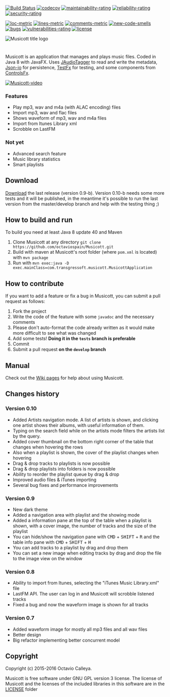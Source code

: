 [![Build Status](https://travis-ci.org/octaviospain/Musicott.svg?branch=master)](https://travis-ci.org/octaviospain/Musicott)
[![codecov](https://codecov.io/gh/octaviospain/Musicott/branch/master/graph/badge.svg)](https://codecov.io/gh/octaviospain/Musicott)
[![maintainability-rating](https://sonarqube.com/api/badges/measure?key=com.transgressoft%3Amusicott&metric=new_maintainability_rating)](https://sonarqube.com/component_measures?id=com.transgressoft%3Amusicott)
[![reliability-rating](https://sonarqube.com/api/badges/measure?key=com.transgressoft%3Amusicott&metric=new_reliability_rating)](https://sonarqube.com/component_measures?id=com.transgressoft%3Amusicott)
[![security-rating](https://sonarqube.com/api/badges/measure?key=com.transgressoft%3Amusicott&metric=new_security_rating)](https://sonarqube.com/component_measures?id=com.transgressoft%3Amusicott)

[![loc-metric](https://sonarqube.com/api/badges/measure?key=com.transgressoft%3Amusicott&metric=ncloc)](https://sonarqube.com/component_measures/domain/Size?id=com.transgressoft%3Amusicott)
[![lines-metric](https://sonarqube.com/api/badges/measure?key=com.transgressoft%3Amusicott&metric=lines)](https://sonarqube.com/component_measures/domain/Size?id=com.transgressoft%3Amusicott)
[![comments-metric](https://sonarqube.com/api/badges/measure?key=com.transgressoft%3Amusicott&metric=comment_lines_density)](https://sonarqube.com/component_measures?id=com.transgressoft%3Amusicott)
[![new-code-smells](https://sonarqube.com/api/badges/measure?key=com.transgressoft%3Amusicott&metric=code_smells)](https://sonarqube.com/component_measures?id=com.transgressoft%3Amusicott)
[![bugs](https://sonarqube.com/api/badges/measure?key=com.transgressoft%3Amusicott&metric=bugs)](https://sonarqube.com/component_measures?id=com.transgressoft%3Amusicott)
[![vulnerabilities-rating](https://sonarqube.com/api/badges/measure?key=com.transgressoft%3Amusicott&metric=vulnerabilities)](https://sonarqube.com/component_measures?id=com.transgressoft%3Amusicott)
[![license](https://img.shields.io/badge/license-GPL3v2-brightgreen.svg)](https://github.com/octaviospain/Musicott/blob/master/license/gpl.txt)


![Musicott title logo](http://imageshack.com/a/img921/1074/4WJ9yl.png)

#
Musicott is an application that manages and plays music files. Coded in Java 8 with JavaFX.
Uses [JAudioTagger](https://bitbucket.org/ijabz/jaudiotagger "jAudioTagger") to read and write the metadata,
[Json-io](https://github.com/jdereg/json-io "Json-io") for persistence,
[TestFx](https://github.com/TestFX/TestFX "TestFx") for testing, and some components from
[ControlsFx](https://bitbucket.org/controlsfx/controlsfx/ "ControlsFx").

[![Musicott-video](http://imageshack.com/a/img922/6599/x91wgY.png)](https://youtu.be/HHvfC3L8A3g)

### Features
* Play mp3, wav and m4a (with ALAC encoding) files
* Import mp3, wav and flac files
* Shows waveform of mp3, wav and m4a files
* Import from Itunes Library xml
* Scrobble on LastFM

### Not yet
* Advanced search feature
* Music library statistics
* Smart playlists

## Download
[Download](https://github.com/octaviospain/Musicott/releases "Download") the last release (version 0.9-b).
Version 0.10-b needs some more tests and it will be published, in the meantime it's possible to run the last version from the master/develop branch and help with the testing thing ;)

## How to build and run
To build you need at least Java 8 update 40 and Maven

 1. Clone Musicott at any directory `git clone https://github.com/octaviospain/Musicott.git`
 2. Build with maven at Musicott's root folder (where `pom.xml` is located)  with `mvn package`
 3. Run with `mvn exec:java -D exec.mainClass=com.transgressoft.musicott.MusicottApplication`

## How to contribute

If you want to add a feature or fix a bug in Musicott, you can submit a pull request as follows:

 1. Fork the project
 2. Write the code of the feature with some `javadoc` and the necessary comments
 3. Please don't auto-format the code already written as it would make more difficult to see what was changed
 4. Add some tests! **Doing it in the `tests` branch is preferable**
 5. Commit
 6. Submit a pull request **on the `develop` branch**

## Manual
Check out the [Wiki pages](https://github.com/octaviospain/Musicott/wiki "Wiki") for help about using Musicott.

## Changes history

### Version 0.10
* Added Artists navigation mode. A list of artists is shown, and clicking one artist shows their albums, with useful information of them.
* Typing on the search field while on the artists mode filters the artists list by the query.
* Added cover thumbnail on the bottom right corner of the table that changes when hovering the rows
* Also when a playlist is shown, the cover of the playlist changes when hovering
* Drag & drop tracks to playlists is now possible
* Drag & drop playlists into folders is now possible
* Ability to reorder the playlist queue by drag & drop
* Improved audio files & iTunes importing
* Several bug fixes and performance improvements

### Version 0.9
* New dark theme
* Added a navigation area with playlist and the showing mode
* Added a information pane at the top of the table when a playlist is shown, with a cover image,
the number of tracks and the size of the playlist
* You can hide/show the navigation pane with <kbd>CMD</kbd> + <kbd>SHIFT</kbd> + <kbd>R</kbd>
 and the table info pane with <kbd>CMD</kbd> + <kbd>SHIFT</kbd> + <kbd>H</kbd>
* You can add tracks to a playlist by drag and drop them
* You can set a new image when editing tracks by drag and drop the file to the image view on the window


### Version 0.8
* Ability to import from Itunes, selecting the "iTunes Music Library.xml" file
* LastFM API. The user can log in and Musicott will scrobble listened tracks
* Fixed a bug and now the waveform image is shown for all tracks

### Version 0.7
* Added waveform image for mostly all mp3 files and all wav files
* Better design
* Big refactor implementing better concurrent model

## Copyright
Copyright (c) 2015-2016 Octavio Calleya.

Musicott is free software under GNU GPL version 3 license. The license of Musicott and the licenses of the included libraries in this software are in the [LICENSE](https://github.com/octaviospain/Musicott/tree/master/license "License") folder
